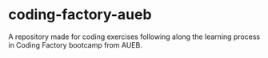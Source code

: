 # coding-factory-aueb

A repository made for coding exercises following along the learning process in Coding Factory bootcamp from AUEB.
